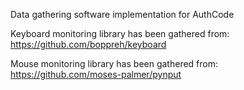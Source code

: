 Data gathering software implementation for AuthCode

Keyboard monitoring library has been gathered from: https://github.com/boppreh/keyboard

Mouse monitoring library has been gathered from: https://github.com/moses-palmer/pynput
